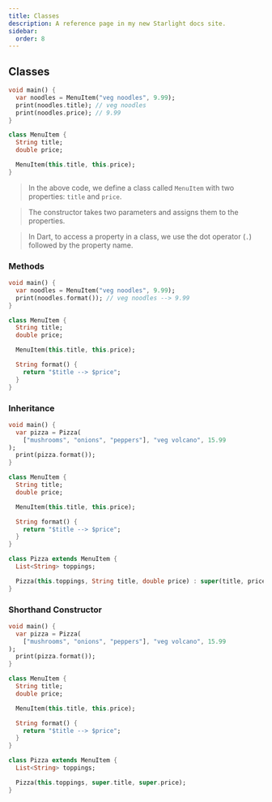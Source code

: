 ```yaml
---
title: Classes
description: A reference page in my new Starlight docs site.
sidebar:
  order: 8
---
```


## Classes

```dart
void main() {
  var noodles = MenuItem("veg noodles", 9.99);
  print(noodles.title); // veg noodles
  print(noodles.price); // 9.99
}

class MenuItem {
  String title;
  double price;

  MenuItem(this.title, this.price);
}
```

> In the above code, we define a class called `MenuItem` with two properties: `title` and `price`.

> The constructor takes two parameters and assigns them to the properties.

> In Dart, to access a property in a class, we use the dot operator (`.`) followed by the property name.

### Methods

```dart
void main() {
  var noodles = MenuItem("veg noodles", 9.99);
  print(noodles.format()); // veg noodles --> 9.99
}

class MenuItem {
  String title;
  double price;

  MenuItem(this.title, this.price);

  String format() {
    return "$title --> $price";
  }
}
```

### Inheritance

```dart
void main() {
  var pizza = Pizza(
    ["mushrooms", "onions", "peppers"], "veg volcano", 15.99
);
  print(pizza.format());
}

class MenuItem {
  String title;
  double price;

  MenuItem(this.title, this.price);

  String format() {
    return "$title --> $price";
  }
}

class Pizza extends MenuItem {
  List<String> toppings;

  Pizza(this.toppings, String title, double price) : super(title, price);
}
```

### Shorthand Constructor

```dart
void main() {
  var pizza = Pizza(
    ["mushrooms", "onions", "peppers"], "veg volcano", 15.99
);
  print(pizza.format());
}

class MenuItem {
  String title;
  double price;

  MenuItem(this.title, this.price);

  String format() {
    return "$title --> $price";
  }
}

class Pizza extends MenuItem {
  List<String> toppings;

  Pizza(this.toppings, super.title, super.price);
}
```
